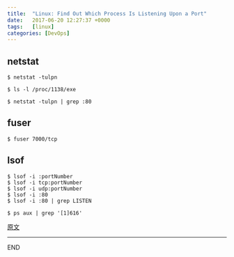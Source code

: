 ```yaml
---
title:  "Linux: Find Out Which Process Is Listening Upon a Port"
date:   2017-06-20 12:27:37 +0000
tags:   [linux]
categories: [DevOps]
---
```


## netstat

```shell
$ netstat -tulpn

$ ls -l /proc/1138/exe
```

```shell
$ netstat -tulpn | grep :80
```

## fuser

```shell
$ fuser 7000/tcp
```

## lsof

```shell
$ lsof -i :portNumber 
$ lsof -i tcp:portNumber 
$ lsof -i udp:portNumber 
$ lsof -i :80
$ lsof -i :80 | grep LISTEN
```

```shell
$ ps aux | grep '[1]616'
```

[原文](https://www.cyberciti.biz/faq/what-process-has-open-linux-port/)

---
END
